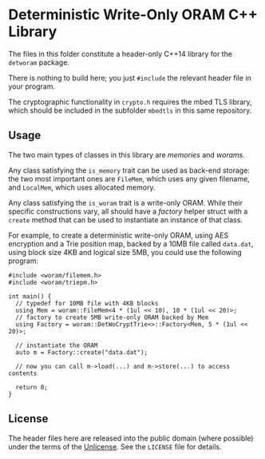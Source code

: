 Deterministic Write-Only ORAM C++ Library
=========================================

The files in this folder constitute a header-only C++14
library for the `detworam` package.

There is nothing to build here; you just `#include` the
relevant header file in your program.

The cryptographic functionality in `crypto.h` requires the
mbed TLS library, which should be included in the subfolder
`mbedtls` in this same repository.

Usage
-----

The two main types of classes in this library are *memories* and
*worams*.

Any class satisfying the `is_memory` trait can be used as
back-end storage: the two most important ones are `FileMem`, which uses
any given filename, and `LocalMem`, which uses allocated memory.

Any class satisfying the `is_woram` trait is a write-only ORAM. While
their specific constructions vary, all should have a *factory* helper
struct with a `create` method that can be used to instantiate an
instance of that class.

For example, to create a deterministic write-only ORAM, using AES
encryption and a Trie position map, backed by a 10MB file called `data.dat`,
using block size 4KB and logical size 5MB, you could use the following
program:

    #include <woram/filemem.h>
    #include <woram/triepm.h>

    int main() {
      // typedef for 10MB file with 4KB blocks
      using Mem = woram::FileMem<4 * (1ul << 10), 10 * (1ul << 20)>;
      // factory to create 5MB write-only ORAM backed by Mem
      using Factory = woram::DetWoCryptTrie<>::Factory<Mem, 5 * (1ul << 20)>;

      // instantiate the ORAM
      auto m = Factory::create("data.dat");

      // now you can call m->load(...) and m->store(...) to access contents

      return 0;
    }

License
-------

The header files here are released into the public domain (where
possible) under the terms of the [Unlicense](http://unlicense.org/).
See the `LICENSE` file for details.
